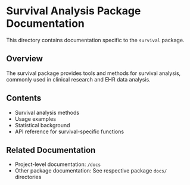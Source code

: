 # Survival Analysis Package Documentation

This directory contains documentation specific to the `survival` package.

## Overview

The survival package provides tools and methods for survival analysis, commonly used in clinical research and EHR data analysis.

## Contents

- Survival analysis methods
- Usage examples
- Statistical background
- API reference for survival-specific functions

## Related Documentation

- Project-level documentation: `/docs`
- Other package documentation: See respective package `docs/` directories
